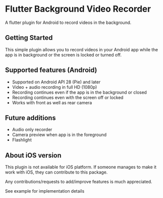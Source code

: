 # Flutter Background Video Recorder

A flutter plugin for Android to record videos in the background.

## Getting Started

This simple plugin allows you to record videos in your Android app while the app is in background or the screen is locked or turned off.

## Supported features (Android)
* Supported on Android API 28 (Pie) and later
* Video + audio recording in full HD (1080p)
* Recording continues even if the app is in the background or closed
* Recording continues even with the screen off or locked
* Works with front as well as rear camera

## Future additions
* Audio only recorder
* Camera preview when app is in the foreground
* Flashlight

## About iOS version
This plugin is not available for iOS platform. If someone manages to make it work with iOS, they can contribute to this package.

Any contributions/requests to add/improve features is much appreciated.

See example for implementation details